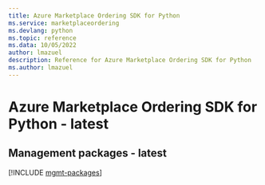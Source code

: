 ```yaml
---
title: Azure Marketplace Ordering SDK for Python
ms.service: marketplaceordering
ms.devlang: python
ms.topic: reference
ms.data: 10/05/2022
author: lmazuel
description: Reference for Azure Marketplace Ordering SDK for Python
ms.author: lmazuel
---
```

# Azure Marketplace Ordering SDK for Python - latest

## Management packages - latest
[!INCLUDE [mgmt-packages](marketplace-ordering-mgmt-index.md)]